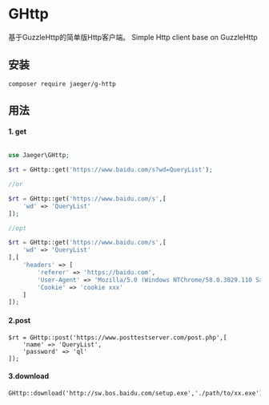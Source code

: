 # GHttp
基于GuzzleHttp的简单版Http客户端。 Simple Http client base on GuzzleHttp

## 安装

```
composer require jaeger/g-http
```

## 用法

#### 1. get
```php

use Jaeger\GHttp;

$rt = GHttp::get('https://www.baidu.com/s?wd=QueryList');

//or

$rt = GHttp::get('https://www.baidu.com/s',[
    'wd' => 'QueryList'
]);

//opt

$rt = GHttp::get('https://www.baidu.com/s',[
    'wd' => 'QueryList'
],[
    'headers' => [
        'referer' => 'https://baidu.com',
        'User-Agent' => 'Mozilla/5.0 (Windows NTChrome/58.0.3029.110 Safari/537.36',
        'Cookie' => 'cookie xxx'
    ]
]);

```

#### 2.post
```
$rt = GHttp::post('https://www.posttestserver.com/post.php',[
    'name' => 'QueryList',
    'password' => 'ql'
]);

```
#### 3.download

```
GHttp::download('http://sw.bos.baidu.com/setup.exe','./path/to/xx.exe');
```

